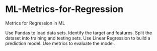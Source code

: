 # ML-Metrics-for-Regression
Metrics for Regression in ML

Use Pandas to load data sets.
Identify the target and features.
Split the dataset into training and testing sets.
Use Linear Regression to build a prediction model.
Use metrics to evaluate the model.
